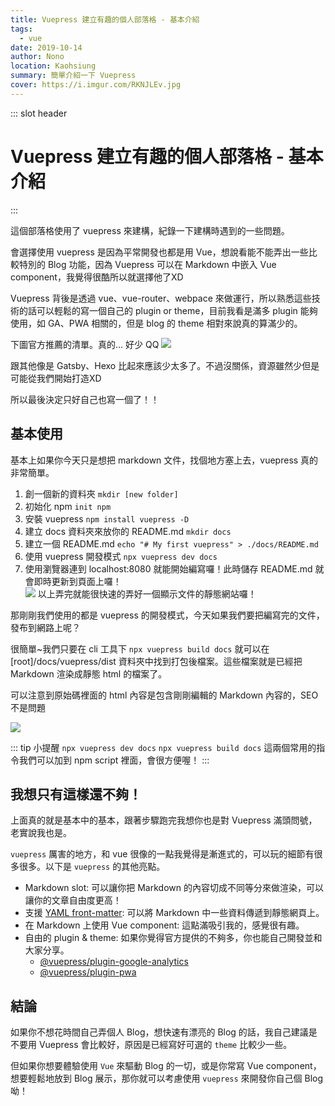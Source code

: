 ```yaml
---
title: Vuepress 建立有趣的個人部落格 - 基本介紹
tags: 
  - vue
date: 2019-10-14
author: Nono
location: Kaohsiung
summary: 簡單介紹一下 Vuepress
cover: https://i.imgur.com/RKNJLEv.jpg
---
```


::: slot header
# Vuepress 建立有趣的個人部落格 - 基本介紹
:::

這個部落格使用了 vuepress 來建構，紀錄一下建構時遇到的一些問題。

會選擇使用 vuepress 是因為平常開發也都是用 Vue，想說看能不能弄出一些比較特別的 Blog 功能，因為 Vuepress 可以在 Markdown 中嵌入 Vue component，我覺得很酷所以就選擇他了XD

Vuepress 背後是透過 vue、vue-router、webpace 來做運行，所以熟悉這些技術的話可以輕鬆的寫一個自己的 plugin or theme，目前我看是滿多 plugin 能夠使用，如 GA、PWA 相關的，但是 blog 的 theme 相對來說真的算滿少的。

下圖官方推薦的清單。真的... 好少 QQ
![](https://i.imgur.com/ISjvSMT.png)

跟其他像是 Gatsby、Hexo 比起來應該少太多了。不過沒關係，資源雖然少但是可能從我們開始打造XD

所以最後決定只好自己也寫一個了！！

## 基本使用
基本上如果你今天只是想把 markdown 文件，找個地方塞上去，vuepress 真的非常簡單。

1. 創一個新的資料夾 `mkdir [new folder]`
2. 初始化 npm `init npm`
3. 安裝 vuepress `npm install vuepress -D`
4. 建立 docs 資料夾來放你的 README.md `mkdir docs`
5. 建立一個 README.md `echo "# My first vuepress" > ./docs/README.md`
6. 使用 vuepress 開發模式 `npx vuepress dev docs`
7. 使用瀏覽器連到 localhost:8080 就能開始編寫囉！此時儲存 README.md 就會即時更新到頁面上囉！  
![](https://i.imgur.com/dFw83xX.png)
以上弄完就能很快速的弄好一個顯示文件的靜態網站囉！  

那剛剛我們使用的都是 vuepress 的開發模式，今天如果我們要把編寫完的文件，發布到網路上呢？  

很簡單~我們只要在 cli 工具下 `npx vuepress build docs` 就可以在 [root]/docs/vuepress/dist 資料夾中找到打包後檔案。這些檔案就是已經把 Markdown 渲染成靜態 html 的檔案了。

可以注意到原始碼裡面的 html 內容是包含剛剛編輯的 Markdown 內容的，SEO 不是問題

![](https://i.imgur.com/lNYbrDy.png)

::: tip
小提醒
`npx vuepress dev docs`
`npx vuepress build docs`
這兩個常用的指令我們可以加到 npm script 裡面，會很方便喔！
:::

## 我想只有這樣還不夠！
上面真的就是基本中的基本，跟著步驟跑完我想你也是對 Vuepress 滿頭問號，老實說我也是。

`vuepress` 厲害的地方，和 vue 很像的一點我覺得是漸進式的，可以玩的細節有很多很多。以下是 `vuepress` 的其他亮點。

* Markdown slot: 可以讓你把 Markdown 的內容切成不同等分來做渲染，可以讓你的文章自由度更高！
* 支援 [YAML front-matter](https://jekyllrb.com/docs/front-matter/): 可以將 Markdown 中一些資料傳遞到靜態網頁上。
* 在 Markdown 上使用 Vue component: 這點滿吸引我的，感覺很有趣。
* 自由的 plugin & theme: 如果你覺得官方提供的不夠多，你也能自己開發並和大家分享。
  * [@vuepress/plugin-google-analytics](https://github.com/vuejs/vuepress/tree/master/packages/%40vuepress/plugin-google-analytics)
  * [@vuepress/plugin-pwa](@vuepress/plugin-pwa)

## 結論
如果你不想花時間自己弄個人 Blog，想快速有漂亮的 Blog 的話，我自己建議是不要用 Vuepress 會比較好，原因是已經寫好可選的 `theme` 比較少一些。

但如果你想要體驗使用 `Vue` 來驅動 Blog 的一切，或是你常寫 Vue component，想要輕鬆地放到 Blog 展示，那你就可以考慮使用 `vuepress` 來開發你自己個 Blog 呦！